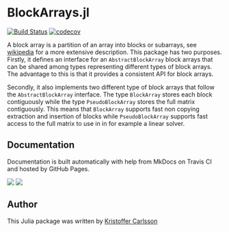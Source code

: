 # BlockArrays.jl

[![Build Status](https://travis-ci.org/KristofferC/BlockArrays.jl.svg?branch=master)](https://travis-ci.org/KristofferC/BlockArrays.jl) [![codecov](https://codecov.io/gh/KristofferC/BlockArrays.jl/branch/master/graph/badge.svg)](https://codecov.io/gh/KristofferC/BlockArrays.jl)

A block array is a partition of an array into blocks or subarrays, see [wikipedia](https://en.wikipedia.org/wiki/Block_matrix) for a more extensive description. This package has two purposes. Firstly, it defines an interface for an `AbstractBlockArray` block arrays that can be shared among types representing different types of block arrays. The advantage to this is that it provides a consistent API for block arrays.

Secondly, it also implements two different type of block arrays that follow the `AbstractBlockArray` interface. The type `BlockArray` stores each block contiguously while the type `PseudoBlockArray` stores the full matrix contiguously. This means that `BlockArray` supports fast non copying extraction and insertion of blocks while `PseudoBlockArray` supports fast access to the full matrix to use in in for example a linear solver.

## Documentation

Documentation is built automatically with help from MkDocs on Travis CI and hosted by GitHub Pages.

[![](https://img.shields.io/badge/docs-stable-blue.svg)](https://KristofferC.github.io/BlockArrays.jl/stable) [![](https://img.shields.io/badge/docs-latest-blue.svg)](https://KristofferC.github.io/BlockArrays.jl/latest)

## Author

This Julia package was written by [Kristoffer Carlsson](mailto:kristoffer.carlsson@chalmers.se)
